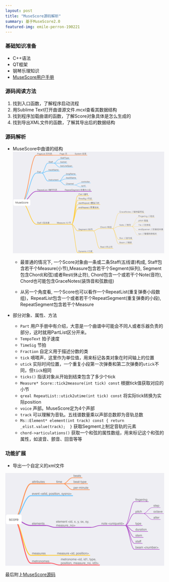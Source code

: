 ```yaml
---
layout: post
title: "MuseScore源码解析"
summary: 基于MuseScore2.0
featured-img: emile-perron-190221
--- 
```

### 基础知识准备
- C++语法
- QT框架
- 钢琴乐理知识
- [MuseScore用户手册](https://musescore.org/zh-hans/handbook/yonghushouce)

### 源码阅读方法
1. 找到入口函数，了解程序启动流程
2. 用Sublime Text打开曲谱源文件.mcxl查看其数据结构
3. 找到程序加载曲谱的函数，了解Score对象具体是怎么生成的
4. 找到导出XML文件的函数，了解其导出后的数据结构

### 源码解析
- MuseScore中曲谱的结构
![曲谱结构介绍](/assets/img/posts/2018-04-09-musescore源码解析/MuseScore.png)
	- 最普通的情况下, 一个Score对象由一条或二条Staff(五线谱)构成, Staff包含若干个Measure(小节),Measure包含若干个Segment(纵列), Segment包含Chord(和弦)或者Rest(休止符), Chord包含一个或若干个Note(音符), Chord也可能包含GraceNotes(装饰音和弦数组)
	
	- 从另一个角度看, 一个Score也可以看作一个RepeatList(重复弹奏小段数组)，RepeatList包含一个或者若干个RepeatSegment(重复弹奏的小段), RepeatSegment包含若干个Measure
	

- 部分对象、属性、方法
	- `Part` 用户手册中有介绍，大意是一个曲谱中可能会不同人或者乐器负责的部分，这时就用PartList区分开来。
	-  `TempoText` 拍子速度
	-  `TimeSig` 节拍
	-  `Fraction` 自定义用于描述分数的类
	-  `tick` 嘀嗒声，这里作为单位值，用来标记各类对象在时间轴上的位置
	-  `utick` 实际时间位置，一个重复小段第一次弹奏和第二次弹奏的`utick`不同，但`tick`相同
	-  `ticks()` 指该对象从开始到结束包含了多少个tick
	- `Measure* Score::tick2measure(int tick) const` 根据tick值获取对应的小节
	- `qreal RepeatList::utick2utime(int tick) const` 将实际tick转换为实际position
	- `voice` 声部。MuseScore定为4个声部
	- `track` 可以理解为音轨。五线谱数量乘以声部总数即为音轨总数
	- `Ms::Element* element(int track) const { return _elist.value(track);  }` 获取Segment上制定音轨的元素
	- `chord->articulations()` 获取一个和弦的属性数组，用来标记这个和弦的属性，如波音、颤音、回音等等
	
### 功能扩展
- 导出一个自定义的xml文件
	
![文件结构](/assets/img/posts/2018-04-09-musescore源码解析/score.png)
	
	
最后附上[MuseScore源码](https://github.com/musescore/MuseScore/)

